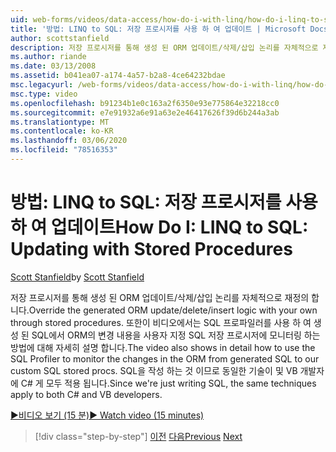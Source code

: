 ```yaml
---
uid: web-forms/videos/data-access/how-do-i-with-linq/how-do-i-linq-to-sql-updating-with-stored-procedures
title: '방법: LINQ to SQL: 저장 프로시저를 사용 하 여 업데이트 | Microsoft Docs'
author: scottstanfield
description: 저장 프로시저를 통해 생성 된 ORM 업데이트/삭제/삽입 논리를 자체적으로 재정의 합니다. 비디오에는 SQL Profiler를 사용 하는 방법에 대 한 자세한 내용은 다음을 참조 하세요.
ms.author: riande
ms.date: 03/13/2008
ms.assetid: b041ea07-a174-4a57-b2a8-4ce64232bdae
msc.legacyurl: /web-forms/videos/data-access/how-do-i-with-linq/how-do-i-linq-to-sql-updating-with-stored-procedures
msc.type: video
ms.openlocfilehash: b91234b1e0c163a2f6350e93e775864e32218cc0
ms.sourcegitcommit: e7e91932a6e91a63e2e46417626f39d6b244a3ab
ms.translationtype: MT
ms.contentlocale: ko-KR
ms.lasthandoff: 03/06/2020
ms.locfileid: "78516353"
---
```

# <a name="how-do-i-linq-to-sql-updating-with-stored-procedures"></a><span data-ttu-id="e0126-104">방법: LINQ to SQL: 저장 프로시저를 사용 하 여 업데이트</span><span class="sxs-lookup"><span data-stu-id="e0126-104">How Do I: LINQ to SQL: Updating with Stored Procedures</span></span>

<span data-ttu-id="e0126-105">[Scott Stanfield](https://github.com/scottstanfield)</span><span class="sxs-lookup"><span data-stu-id="e0126-105">by [Scott Stanfield](https://github.com/scottstanfield)</span></span>

<span data-ttu-id="e0126-106">저장 프로시저를 통해 생성 된 ORM 업데이트/삭제/삽입 논리를 자체적으로 재정의 합니다.</span><span class="sxs-lookup"><span data-stu-id="e0126-106">Override the generated ORM update/delete/insert logic with your own through stored procedures.</span></span> <span data-ttu-id="e0126-107">또한이 비디오에서는 SQL 프로파일러를 사용 하 여 생성 된 SQL에서 ORM의 변경 내용을 사용자 지정 SQL 저장 프로시저에 모니터링 하는 방법에 대해 자세히 설명 합니다.</span><span class="sxs-lookup"><span data-stu-id="e0126-107">The video also shows in detail how to use the SQL Profiler to monitor the changes in the ORM from generated SQL to our custom SQL stored procs.</span></span> <span data-ttu-id="e0126-108">SQL을 작성 하는 것 이므로 동일한 기술이 및 VB 개발자에 C# 게 모두 적용 됩니다.</span><span class="sxs-lookup"><span data-stu-id="e0126-108">Since we're just writing SQL, the same techniques apply to both C# and VB developers.</span></span>

[<span data-ttu-id="e0126-109">&#9654;비디오 보기 (15 분)</span><span class="sxs-lookup"><span data-stu-id="e0126-109">&#9654; Watch video (15 minutes)</span></span>](https://channel9.msdn.com/Blogs/ASP-NET-Site-Videos/how-do-i-linq-to-sql-updating-with-stored-procedures)

> [!div class="step-by-step"]
> <span data-ttu-id="e0126-110">[이전](how-do-i-linq-to-sql-using-stored-procedures.md)
> [다음](how-do-i-linq-to-sql-executing-arbitrary-sql.md)</span><span class="sxs-lookup"><span data-stu-id="e0126-110">[Previous](how-do-i-linq-to-sql-using-stored-procedures.md)
[Next](how-do-i-linq-to-sql-executing-arbitrary-sql.md)</span></span>
